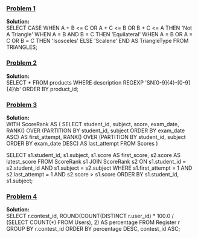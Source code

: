 
### [Problem 1](https://www.hackerrank.com/challenges/what-type-of-triangle/problem?isFullScreen=true)
**Solution:** </br>
SELECT 
    CASE
        WHEN A + B <= C OR A + C <= B OR B + C <= A THEN 'Not A Triangle'
        WHEN A = B AND B = C THEN 'Equilateral'
        WHEN A = B OR A = C OR B = C THEN 'Isosceles'
        ELSE 'Scalene'
    END AS TriangleType
FROM TRIANGLES;
</br>


### [Problem 2](https://leetcode.com/problems/find-products-with-valid-serial-numbers/description/)
**Solution:** </br>
SELECT * 
FROM products 
WHERE description REGEXP 'SN[0-9]{4}-[0-9]{4}\\b'
ORDER BY product_id;
</br>


### [Problem 3](https://leetcode.com/problems/find-students-who-improved/description/)
**Solution:** </br>
WITH ScoreRank AS (
    SELECT 
        student_id, 
        subject, 
        score, 
        exam_date,
        RANK() OVER (PARTITION BY student_id, subject ORDER BY exam_date ASC) AS first_attempt,
        RANK() OVER (PARTITION BY student_id, subject ORDER BY exam_date DESC) AS last_attempt
    FROM Scores
)

SELECT 
    s1.student_id, 
    s1.subject, 
    s1.score AS first_score, 
    s2.score AS latest_score
FROM ScoreRank s1
JOIN ScoreRank s2 
ON s1.student_id = s2.student_id 
AND s1.subject = s2.subject
WHERE s1.first_attempt = 1 
AND s2.last_attempt = 1
AND s2.score > s1.score
ORDER BY s1.student_id, s1.subject;
</br>


### [Problem 4](https://leetcode.com/problems/percentage-of-users-attended-a-contest/description/)
**Solution:** </br>
SELECT 
    r.contest_id, 
    ROUND(COUNT(DISTINCT r.user_id) * 100.0 / (SELECT COUNT(*) FROM Users), 2) AS percentage
FROM Register r
GROUP BY r.contest_id
ORDER BY percentage DESC, contest_id ASC;
</br>
